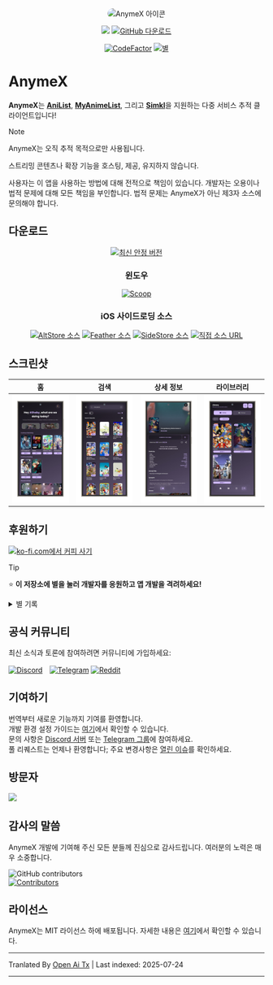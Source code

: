 <div align="center">
<img src="https://raw.githubusercontent.com/RyanYuuki/AnymeX/main/assets/images/logo.png" alt='AnymeX 아이콘' style="border-radius: 50px; height: 150px; width: 150px;">
  
<p align="center">
   <img src="https://img.shields.io/badge/platforms-android_ios_windows_linux_macos-06599d?color=white&labelColor=black&style=for-the-badge"/>
  <a href="https://github.com/RyanYuuki/AnymeX/releases"><img src="https://img.shields.io/github/downloads/RyanYuuki/AnymeX/total?color=white&labelColor=black&label=Downloads&style=for-the-badge" alt="GitHub 다운로드"></a>
</p>
<p align="center">
<a href="https://www.codefactor.io/repository/github/RyanYuuki/AnymeX"><img src="https://img.shields.io/codefactor/grade/github/RyanYuuki/AnymeX?color=white&labelColor=black&style=for-the-badge&label=Codefactor" alt="CodeFactor"/></a>
  <!--<a href="https://hosted.weblate.org/engage/echo"><img alt="Weblate 프로젝트 번역률" src="https://img.shields.io/weblate/progress/echo?color=white&labelColor=black&label=Translated&style=flat-square"></a>-->
<!-- <a href="https://github.com/RyanYuuki/AnymeX/commits/main">
    <img src="https://img.shields.io/github/last-commit/RyanYuuki/AnymeX?color=white&labelColor=black&label=Latest Commit&style=for-the-badge" alt="GitHub 마지막 커밋">
</a> -->
<a href="https://github.com/RyanYuuki/AnymeX/stargazers">
      <img src="https://img.shields.io/github/stars/RyanYuuki/AnymeX?color=white&labelColor=black&style=for-the-badge" alt="별" /></a>
</p>
</div>

# AnymeX

**AnymeX**는 [**AniList**](https://anilist.co/), [**MyAnimeList**](https://myanimelist.net/), 그리고 [**Simkl**](https://simkl.com/)을 지원하는 다중 서비스 추적 클라이언트입니다!

> [!NOTE]
> AnymeX는 오직 추적 목적으로만 사용됩니다.
>
> 스트리밍 콘텐츠나 확장 기능을 호스팅, 제공, 유지하지 않습니다.
>
> 사용자는 이 앱을 사용하는 방법에 대해 전적으로 책임이 있습니다. 개발자는 오용이나 법적 문제에 대해 모든 책임을 부인합니다. 법적 문제는 AnymeX가 아닌 제3자 소스에 문의해야 합니다.

## 다운로드

<div align="center">
  <p>
    <a href="https://github.com/RyanYuuki/AnymeX/releases/latest"><img src="https://img.shields.io/github/v/release/RyanYuuki/AnymeX?color=white&labelColor=black&display_name=tag&style=for-the-badge&label=안정 버전" alt="최신 안정 버전"/></a>
  </p>
  
### 윈도우
  <p>
    <a href="/INSTALLATION.md">
  <img src="https://img.shields.io/badge/Scoop-AnymeX-white?style=for-the-badge&labelColor=black" alt="Scoop"/></a>
  </p>
</div>

<div align="center">
  
### iOS 사이드로딩 소스
  <p>
    <a href="https://intradeus.github.io/http-protocol-redirector?r=altstore://source?url=https://raw.githubusercontent.com/RyanYuuki/AnymeX/refs/heads/main/repo/source.json"><img alt="AltStore 소스" src="https://img.shields.io/badge/open_in_app-_?style=for-the-badge&label=AltStore&labelColor=black&color=white"></a>
    <a href="https://intradeus.github.io/http-protocol-redirector?r=feather://source/https://raw.githubusercontent.com/RyanYuuki/AnymeX/refs/heads/main/repo/source.json"><img alt="Feather 소스" src="https://img.shields.io/badge/open_in_app-_?style=for-the-badge&label=Feather&labelColor=black&color=white"></a>
    <a href="https://intradeus.github.io/http-protocol-redirector?r=sidestore://source?url=https://raw.githubusercontent.com/RyanYuuki/AnymeX/refs/heads/main/repo/source.json"><img alt="SideStore 소스" src="https://img.shields.io/badge/open_in_app-_?style=for-the-badge&label=SideStore&labelColor=black&color=white"></a>
    <a href="https://raw.githubusercontent.com/RyanYuuki/AnymeX/refs/heads/main/repo/source.json"><img alt="직접 소스 URL" src="https://img.shields.io/badge/copy_%2F_paste-_?style=for-the-badge&label=직접%20소스%20URL&labelColor=black&color=white"></a>
  </p>
</div>

## 스크린샷

| 홈                                                                                                                                           | 검색                                                                                                                                          | 상세 정보                                                                                                                      | 라이브러리                                                                                                              |
| ---------------------------------------------------------------------------------------------------------------------------------------------- | ----------------------------------------------------------------------------------------------------------------------------------------------- | ---------------------------------------------------------------------------------------------------------------------------- | -------------------------------------------------------------------------------------------------------------------- |
|![읽거나 본 여러 섹션이 포함된 홈 페이지.](https://raw.githubusercontent.com/RyanYuuki/AnymeX/main/github_assets/android/Home-portrait.png) | ![조조의 기묘한 모험 검색 결과가 여러 개 표시된 검색 페이지.](https://raw.githubusercontent.com/RyanYuuki/AnymeX/main/github_assets/android/Search-portrait.png) | ![Re:제로부터 시작하는 이세계 생활 상세 정보 페이지.](https://raw.githubusercontent.com/RyanYuuki/AnymeX/main/github_assets/android/Details-portrait.png) | ![사용자의 시청 목록이 표시된 라이브러리 페이지.](https://raw.githubusercontent.com/RyanYuuki/AnymeX/main/github_assets/android/Library-portrait.png) |

<!-- Once I make the screenshots I'll add this back
### 💻 데스크탑
<div style="display: flex; flex-wrap: wrap; justify-content: space-between;">
    <img src="https://github.com/RyanYuuki/AnymeX/blob/main/github_assets/desktop/preview_1.png" width="100%" style="margin: 0;" />
    <img src="https://github.com/RyanYuuki/AnymeX/blob/main/github_assets/desktop/preview_2.png" width="100%" style="margin: 0;" />
</div>
-->

## 후원하기

<a href='https://ko-fi.com/ryanyuuki7' target='_blank'><img height='36' style='border:0px;height:36px;' src='https://storage.ko-fi.com/cdn/kofi1.png?v=3' border='0' alt='ko-fi.com에서 커피 사기' /></a>

> [!TIP]
> ⭐ **이 저장소에 별을 눌러 개발자를 응원하고 앱 개발을 격려하세요!**

<details>
  <summary>별 기록</summary>
  <a href="https://github.com/RyanYuuki/AnymeX/stargazers">
      <img alt="별 기록 차트" src="https://starchart.cc/RyanYuuki/AnymeX.svg?variant=adaptive" width="370" height="235" />
  </a>
</details>

## 공식 커뮤니티

최신 소식과 토론에 참여하려면 커뮤니티에 가입하세요:

<a href="https://discord.gg/5gAHhMvTcx" style="margin-right: 10px; display: inline-block;"><img src="https://files.catbox.moe/tb0004.png" alt="Discord" height="40" style="vertical-align: middle;"></a>
<a href="https://t.me/AnymeX_Discussion" style="display: inline-block;"><img src="https://files.catbox.moe/z66xwr.png" alt="Telegram" height="40" style="vertical-align: middle;"></a>
<a href="https://www.reddit.com/r/AnymeX_/" style="display: inline-block;"><img src="https://cdn3.iconfinder.com/data/icons/2018-social-media-black-and-white-logos/1000/2018_social_media_popular_app_logo_reddit-1024.png" alt="Reddit" height="40" style="vertical-align: middle;"></a>

## 기여하기

번역부터 새로운 기능까지 기여를 환영합니다.  
개발 환경 설정 가이드는 [여기](https://raw.githubusercontent.com/RyanYuuki/AnymeX/main/./DEVELOPMENT.md)에서 확인할 수 있습니다.  
문의 사항은 [Discord 서버](https://discord.gg/5gAHhMvTcx) 또는 [Telegram 그룹](https://t.me/AnymeX_Discussion)에 참여하세요.  
풀 리퀘스트는 언제나 환영합니다; 주요 변경사항은 [열린 이슈](https://github.com/RyanYuuki/AnymeX/issues)를 확인하세요.

<!--<details>
<summary>Weblate 번역 그래프</summary>
<a href="https://hosted.weblate.org/projects/echo/#languages"><img src="https://hosted.weblate.org/widget/echo/app/multi-auto.svg" alt="번역 상태" /></a>
</details>-->

## 방문자

<img src="https://count.getloli.com/@ryanyuuki?name=anymex&theme=rule34&padding=8&offset=0&align=top&scale=1&pixelated=1&darkmode=auto" />

## 감사의 말씀

AnymeX 개발에 기여해 주신 모든 분들께 진심으로 감사드립니다.
여러분의 노력은 매우 소중합니다.

<a href="https://github.com/RyanYuuki/AnymeX/graphs/contributors">
  <img alt="GitHub contributors" src="https://img.shields.io/github/contributors/RyanYuuki/AnymeX?style=flat-square&label=Contributors%20%3A&labelColor=%230f1318&color=%230f1318" align="left">
</a>
<br>
<a href="https://github.com/RyanYuuki/AnymeX/graphs/contributors">
  <img src="https://contrib.rocks/image?repo=RyanYuuki/AnymeX" alt="Contributors">
</a>

## 라이선스

AnymeX는 MIT 라이선스 하에 배포됩니다. 자세한 내용은 [여기](https://raw.githubusercontent.com/RyanYuuki/AnymeX/main/LICENSE.md)에서 확인할 수 있습니다.



---


Tranlated By [Open Ai Tx](https://github.com/OpenAiTx/OpenAiTx) | Last indexed: 2025-07-24


---